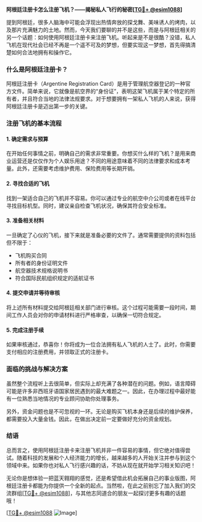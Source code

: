 **阿根廷注册卡怎么注册飞机？——揭秘私人飞行的秘密[[TG💪+ @esim1088](https://t.me/s/esim1088)]**

提到阿根廷，很多人脑海中可能会浮现出热情奔放的探戈舞、美味诱人的烤肉，以及那片充满魅力的土地。然而，今天我们要聊的并不是这些，而是与阿根廷相关的另一个话题：如何使用阿根廷注册卡来注册飞机。听起来是不是很酷？没错，私人飞机在现代社会已经不再是一个遥不可及的梦想，但要实现这一梦想，首先得搞清楚如何合法地拥有和操作它。

### 什么是阿根廷注册卡？

阿根廷注册卡（Argentine Registration Card）是用于管理航空器登记的一种官方文件。简单来说，它就像是航空界的“身份证”，表明这架飞机属于某个特定的所有者，并且符合当地的法律法规要求。对于想要拥有一架私人飞机的人来说，获得阿根廷注册卡是迈出第一步的关键。

### 注册飞机的基本流程

#### 1. 确定需求与预算
在开始任何事情之前，明确自己的需求非常重要。你想买什么样的飞机？是用来商业运营还是仅仅作为个人娱乐用途？不同的用途意味着不同的法律要求和成本考量。此外，还需要考虑维护费用、保险费用等长期开销。

#### 2. 寻找合适的飞机
找到一架适合自己的飞机并不容易。你可以通过专业的航空中介公司或者在线平台寻找目标机型。同时，建议亲自检查飞机状况，确保其符合安全标准。

#### 3. 准备相关材料
一旦确定了心仪的飞机，接下来就是准备必要的文件了。通常需要提供的资料包括但不限于：
- 飞机购买合同
- 所有者的身份证明文件
- 航空器技术规格说明书
- 符合国际民航组织规定的适航证书

#### 4. 提交申请并等待审核
将上述所有材料提交给阿根廷相关部门进行审核。这个过程可能需要一段时间，期间工作人员会对你的申请材料进行严格审查，以确保一切符合规定。

#### 5. 完成注册手续
如果审核通过，恭喜你！你将成为一位合法拥有私人飞机的人士了。此时，你需要支付相应的注册费用，并领取正式的注册卡。

### 面临的挑战与解决方案

虽然整个流程听上去很简单，但实际上却充满了各种潜在的问题。例如，语言障碍可能是许多非西班牙语国家居民遇到的最大难题之一。因此，在办理过程中最好能有一位熟悉当地情况的专业顾问协助你处理事务。

另外，资金问题也是不可忽视的一环。无论是购买飞机本身还是后续的维护保养，都需要投入大量金钱。因此，在做出决定前一定要做好充分的资金规划。

### 结语

总而言之，使用阿根廷注册卡来注册飞机并非一件容易的事情，但它绝对值得尝试。随着科技的发展和个人经济能力的增长，越来越多的人开始关注并参与到这个领域中来。如果你也对私人飞行感兴趣的话，不妨从现在就开始学习相关知识吧！

无论你是想体验一把蓝天翱翔的感觉，还是希望借此机会拓展自己的事业版图，阿根廷注册卡都能为你提供一个全新的起点。当然啦，在此之前别忘了加入我们的交流群组[[TG💪+ @esim1088](https://t.me/s/esim1088)]，与其他志同道合的朋友一起探讨更多有趣的话题哦！

[[TG💪+ @esim1088](https://t.me/s/esim1088) ![Image](https://i.postimg.cc/4NQfJmqS/Snipaste-2025-05-13-00-14-12.png)]